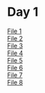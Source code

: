 # Day 1

[File 1](https://github.com/stefanogrillo/Data-Analyst---Epicode/blob/1eb21d2e0ddc9f03bf081a96bb39f9fa39b0575b/Week%206/Day%201/servizio%201%20ium%20agosto%20con%20event%20successivi%20al%20purchase.twb)<br>
[File 2](https://github.com/stefanogrillo/Data-Analyst---Epicode/blob/1eb21d2e0ddc9f03bf081a96bb39f9fa39b0575b/Week%206/Day%201/servizio%201%20ium%20agosto%20con%20eventi%20precedenti%20al%20purchase.twb)<br>
[File 3](https://github.com/stefanogrillo/Data-Analyst---Epicode/blob/1eb21d2e0ddc9f03bf081a96bb39f9fa39b0575b/Week%206/Day%201/servizio%201%20ium%20luglio%20con%20event%20successivi%20al%20purchase.twb)<br>
[File 4](https://github.com/stefanogrillo/Data-Analyst---Epicode/blob/1eb21d2e0ddc9f03bf081a96bb39f9fa39b0575b/Week%206/Day%201/servizio%201%20ium%20luglio%20con%20eventi%20precedenti%20al%20purchase.twb)<br>
[File 5](https://github.com/stefanogrillo/Data-Analyst---Epicode/blob/1eb21d2e0ddc9f03bf081a96bb39f9fa39b0575b/Week%206/Day%201/servizio%202%20lov%20agosto%20con%20event%20successivi%20al%20purchase.twb)<br>
[File 6](https://github.com/stefanogrillo/Data-Analyst---Epicode/blob/1eb21d2e0ddc9f03bf081a96bb39f9fa39b0575b/Week%206/Day%201/servizio%202%20lov%20agosto%20con%20eventi%20precedenti%20al%20purchase.twb)<br>
[File 7](https://github.com/stefanogrillo/Data-Analyst---Epicode/blob/1eb21d2e0ddc9f03bf081a96bb39f9fa39b0575b/Week%206/Day%201/servizio%202%20lov%20luglio%20con%20event%20successivi%20al%20purchase.twb)<br>
[File 8](https://github.com/stefanogrillo/Data-Analyst---Epicode/blob/1eb21d2e0ddc9f03bf081a96bb39f9fa39b0575b/Week%206/Day%201/servizio%202%20lov%20luglio%20con%20eventi%20precedenti%20al%20purchase.twb)<br>
